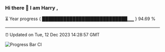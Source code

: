 ### Hi there 👋 I am Harry , 

⏳ Year progress { ████████████████████████████▁▁ } 94.69 %

---

⏰ Updated on Tue, 12 Dec 2023 14:28:57 GMT

![Progress Bar CI](https://github.com/duykhang68/duykhang68/workflows/Progress%20Bar%20CI/badge.svg)
